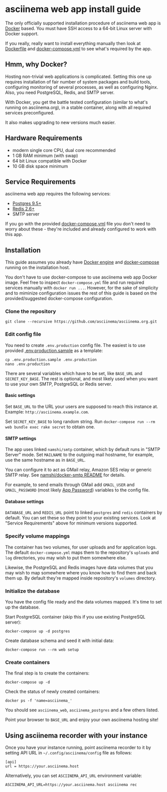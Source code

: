# asciinema web app install guide

The only officially supported installation procedure of asciinema web app
is [Docker](https://www.docker.com/) based. You must have SSH access to a
64-bit Linux server with Docker support.

If you really, really want to install everything manually then look
at [Dockerfile](../Dockerfile) and [docker-compose.yml](../docker-compose.yml)
to see what's required by the app.

## Hmm, why Docker?

Hosting non-trivial web applications is complicated. Setting this one up
requires installation of fair number of system packages and build tools,
configuring monitoring of several processes, as well as configuring Nginx. Also,
you need PostgreSQL, Redis, and SMTP server.

With Docker, you get the battle tested configuration (similar to what's running
on asciinema.org), in a stable container, along with all required services
preconfigured.

It also makes upgrading to new versions much easier.

## Hardware Requirements

- modern single core CPU, dual core recommended
- 1 GB RAM minimum (with swap)
- 64 bit Linux compatible with Docker
- 10 GB disk space minimum

## Service Requirements

asciinema web app requires the following services:

- [Postgres 9.5+](http://www.postgresql.org/download/)
- [Redis 2.6+](http://redis.io/download)
- SMTP server

If you go with the provided [docker-compose.yml](../docker-compose.yml) file you
don't need to worry about these - they're included and already configured to
work with this app.

## Installation

This guide assumes you already
have [Docker engine](https://docs.docker.com/engine/)
and [docker-compose](https://docs.docker.com/compose/) running on the
installation host.

You don't have to use docker-compose to use asciinema web app Docker image. Feel
free to inspect `docker-compose.yml` file and run required services manually with
`docker run ...`. However, for the sake of simplicity and to miminize
configuration issues the rest of this guide is based on the provided/suggested
docker-compose configuration.

### Clone the repository

    git clone --recursive https://github.com/asciinema/asciinema.org.git

### Edit config file

You need to create `.env.production` config file. The easiest is to use
provided [.env.production.sample](../.env.production.sample) as a template:

    cp .env.production.sample .env.production
    nano .env.production

There are several variables which have to be set, like `BASE_URL` and
`SECRET_KEY_BASE`. The rest is optional, and most likely used when you want to
use your own SMTP, PostgreSQL or Redis server.

#### Basic settings

Set `BASE_URL` to the URL your users are supposed to reach this instance at.
Example: `http://asciinema.example.com`.

Set `SECRET_KEY_BASE` to long random string. Run `docker-compose run --rm web
bundle exec rake secret` to obtain one.

#### SMTP settings

The app uses linked `namshi/smtp` container, which by default runs in "SMTP
Server" mode. Set `MAILNAME` to the outgoing mail hostname, for example, use the
same hostname as in `BASE_URL`.

You can configure it to act as GMail relay, Amazon SES relay or generic SMTP
relay. See
[namshi/docker-smtp README](https://github.com/namshi/docker-smtp/blob/master/README.md)
for details.

For example, to send emails through GMail add `GMAIL_USER` and `GMAIL_PASSWORD`
(most likely
[App Password](https://support.google.com/accounts/answer/185833?hl=en))
variables to the config file.

#### Database settings

`DATABASE_URL` and `REDIS_URL` point to linked `postgres` and `redis` containers
by default. You can set these so they point to your existing services. Look at
"Service Requirements" above for minimum versions supported.

### Specify volume mappings

The container has two volumes, for user uploads and for application logs. The
default `docker-compose.yml` maps them to the repository's `uploads` and `log`
directories, you may wish to put them somewhere else.

Likewise, the PostgreSQL and Redis images have data volumes that you may wish to
map somewhere where you know how to find them and back them up. By default
they're mapped inside repository's `volumes` directory.

### Initialize the database

You have the config file ready and the data volumes mapped. It's time to set up
the database.

Start PostgreSQL container (skip this if you use existing PostgreSQL server):

    docker-compose up -d postgres

Create database schema and seed it with initial data:

    docker-compose run --rm web setup

### Create containers

The final step is to create the containers:

    docker-compose up -d

Check the status of newly created containers:

    docker ps -f 'name=asciinema_'

You should see `asciinema_web`, `asciinema_postgres` and a few others listed.

Point your browser to `BASE_URL` and enjoy your own asciinema hosting site!

## Using asciinema recorder with your instance

Once you have your instance running, point asciinema recorder to it by setting
API URL in `~/.config/asciinema/config` file as follows:

    [api]
    url = https://your.asciinema.host

Alternatively, you can set `ASCIINEMA_API_URL` environment variable:

    ASCIINEMA_API_URL=https://your.asciinema.host asciinema rec
